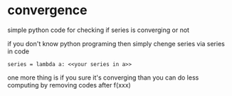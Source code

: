 # convergence
simple python code for checking if series is converging or not





if you don't know python programing then simply chenge series via series in code

`series = lambda a: <<your series in a>>`

one more thing is if you sure it's converging than you can do less computing by removing codes after f(xxx)
